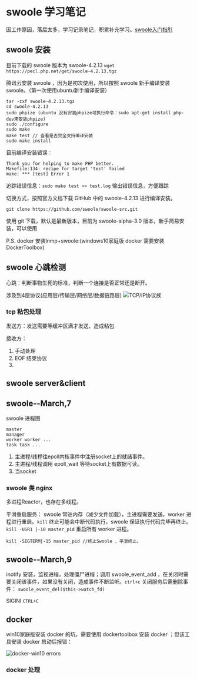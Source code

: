 # swoole 学习笔记 #
因工作原因，落后太多，学习记录笔记，积累补充学习。[swoole入门指引](https://wiki.swoole.com/wiki/page/1.html "swoole入门指引")

## swoole 安装 ##
目前下载的 swoole 版本为 swoole-4.2.13  `wget  https://pecl.php.net/get/swoole-4.2.13.tgz`

腾讯云安装 swoole ，因为是初次使用，所以按照 swoole 新手编译安装 swoole。（第一次使用ubuntu新手编译安装）

	tar -zxf swoole-4.2.13.tgz
	cd swoole-4.2.13
	sudo phpize (ubuntu 没有安装phpize可执行命令：sudo apt-get install php-dev来安装phpize)
	sudo ./configure
	sudo make 
	make test // 查看是否完全支持编译安装
	sudo make install

目前编译安装错误：

	Thank you for helping to make PHP better.
	Makefile:134: recipe for target 'test' failed
	make: *** [test] Error 1

追踪错误信息：`sudo make test >> test.log` 输出错误信息，方便跟踪

切换方式，按照官方文档下载 GitHub 中的 swoole-4.2.13 进行编译安装。

	git clone https://github.com/swoole/swoole-src.git 

使用 git 下载，默认是最新版本，目前为 swoole-alpha-3.0 版本，新手简易安装，可以使用
	

P.S. docker 安装lnmp+swoole:(windows10家庭版 docker 需要安装DockerToolbox)



## swoole 心跳检测 ##
心跳：判断事物生死的标准，判断一个连接是否正常还是断开。

涉及到4层协议(应用层/传输层/网络层/数据链路层)
![TCP/IP协议族](https://i.imgur.com/n2Zr1Ua.png)

### tcp 粘包处理 ###
发送方：发送需要等缓冲区满才发送，造成粘包

接收方：

1. 手动处理
2. EOF 结束协议
3. 

## swoole server&client ##


## swoole--March,7 ##
swoole 进程图

	master
	manager
	worker worker ...
	task task ...

1. 主进程/线程往epoll内核事件中注册socket上的就绪事件。
2. 主进程/线程调用 epoll_wait 等待socket上有数据可读。
3. 当socket 

### swoole 类 nginx ###
多进程Reactor，也存在多线程。

平滑重启服务：
swoole 常驻内存（减少文件加载），主进程需要发送，worker 进程进行重启。`kill` 终止可能会中断代码执行，swoole 保证执行代码完毕再终止。`kill -USR1 |-10 master_pid` 重启所有 worker 进程。

    kill -SIGTERM|-15 master_pid //终止Swoole ，平滑终止。

## swoole--March,9 ##
inotify 安装，监视进程，处理僵尸进程；调用 swoole_event_add ，在关闭时需要关闭该事件，如果没有关闭，造成事件不断监听。`ctrl+c` 关闭服务后需删除事件： `swoole_event_del($this->watch_fd)`

SIGINI `CTRL+C`

## docker ##
win10家庭版安装 docker 的坑，需要使用 dockertoolbox 安装 docker ；但该工具安装 docker 启动后报错：

![docker-win10 errors](https://i.imgur.com/8qUv8EG.png)

### docker 处理 ###